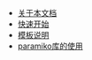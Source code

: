 <!-- _sidebar.md -->
- [关于本文档](关于本文档.md)
- [快速开始](快速开始.md)
- [模板说明](模板说明.md)
- [paramiko库的使用](paramiko库的使用.md)